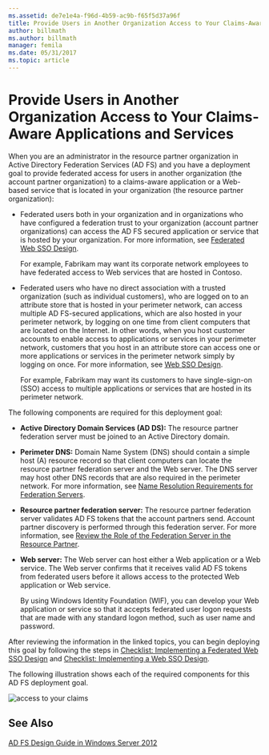 ```yaml
---
ms.assetid: de7e1e4a-f96d-4b59-ac9b-f65f5d37a96f
title: Provide Users in Another Organization Access to Your Claims-Aware Applications and Services
author: billmath
ms.author: billmath
manager: femila
ms.date: 05/31/2017
ms.topic: article
---
```


# Provide Users in Another Organization Access to Your Claims-Aware Applications and Services


When you are an administrator in the resource partner organization in Active Directory Federation Services \(AD FS\) and you have a deployment goal to provide federated access for users in another organization \(the account partner organization\) to a claims\-aware application or a Web\-based service that is located in your organization \(the resource partner organization\):

-   Federated users both in your organization and in organizations who have configured a federation trust to your organization \(account partner organizations\) can access the AD FS secured application or service that is hosted by your organization. For more information, see [Federated Web SSO Design](Federated-Web-SSO-Design.md).

    For example, Fabrikam may want its corporate network employees to have federated access to Web services that are hosted in Contoso.

-   Federated users who have no direct association with a trusted organization \(such as individual customers\), who are logged on to an attribute store that is hosted in your perimeter network, can access multiple AD FS\-secured applications, which are also hosted in your perimeter network, by logging on one time from client computers that are located on the Internet. In other words, when you host customer accounts to enable access to applications or services in your perimeter network, customers that you host in an attribute store can access one or more applications or services in the perimeter network simply by logging on once. For more information, see [Web SSO Design](Web-SSO-Design.md).

    For example, Fabrikam may want its customers to have single\-sign\-on \(SSO\) access to multiple applications or services that are hosted in its perimeter network.

The following components are required for this deployment goal:

-   **Active Directory Domain Services \(AD DS\):** The resource partner federation server must be joined to an Active Directory domain.

-   **Perimeter DNS:** Domain Name System \(DNS\) should contain a simple host \(A\) resource record so that client computers can locate the resource partner federation server and the Web server. The DNS server may host other DNS records that are also required in the perimeter network. For more information, see [Name Resolution Requirements for Federation Servers](Name-Resolution-Requirements-for-Federation-Servers.md).

-   **Resource partner federation server:** The resource partner federation server validates AD FS tokens that the account partners send. Account partner discovery is performed through this federation server. For more information, see [Review the Role of the Federation Server in the Resource Partner](Review-the-Role-of-the-Federation-Server-in-the-Resource-Partner.md).

-   **Web server:** The Web server can host either a Web application or a Web service. The Web server confirms that it receives valid AD FS tokens from federated users before it allows access to the protected Web application or Web service.

    By using Windows Identity Foundation \(WIF\), you can develop your Web application or service so that it accepts federated user logon requests that are made with any standard logon method, such as user name and password.

After reviewing the information in the linked topics, you can begin deploying this goal by following the steps in [Checklist: Implementing a Federated Web SSO Design](../../ad-fs/deployment/Checklist--Implementing-a-Federated-Web-SSO-Design.md) and [Checklist: Implementing a Web SSO Design](../../ad-fs/deployment/Checklist--Implementing-a-Web-SSO-Design.md).

The following illustration shows each of the required components for this AD FS deployment goal.

![access to your claims](media/75358b16-2a6f-4e16-9cc4-b0e614480305.gif)

## See Also
[AD FS Design Guide in Windows Server 2012](AD-FS-Design-Guide-in-Windows-Server-2012.md)
